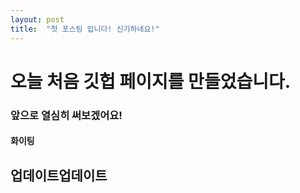 ```yaml
---
layout: post
title:  "첫 포스팅 입니다! 신기하네요!"
---
```


# 오늘 처음 깃헙 페이지를 만들었습니다.
### 앞으로 열심히 써보겠어요!
#### 화이팅

## 업데이트업데이트